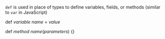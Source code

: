 `def` is used in place of types to define variables, fields, or methods (similar to `var` in JavaScript)

def _variable name_ = _value_

def _method name_(_parameters_) {}


